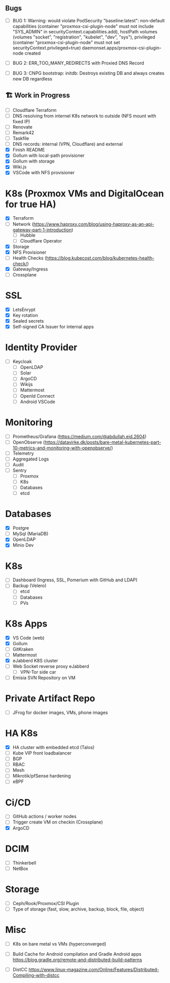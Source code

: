 ## Bugs

- [ ] BUG 1:
Warning: would violate PodSecurity "baseline:latest": non-default capabilities (container "proxmox-csi-plugin-node" must not include "SYS_ADMIN" in securityContext.capabilities.add), hostPath volumes (volumes "socket", "registration", "kubelet", "dev", "sys"), privileged (container "proxmox-csi-plugin-node" must not set securityContext.privileged=true)
daemonset.apps/proxmox-csi-plugin-node created

- [ ] BUG 2:
ERR_TOO_MANY_REDIRECTS with Proxied DNS Record

- [ ] BUG 3:
CNPG 
bootstrap:
    initdb: 
Destroys existing DB and always creates new DB regardless


## 🏗️ Work in Progress

- [ ] Cloudflare Terraform
- [ ] DNS resolving from internel K8s network to outside (NFS mount with fixed IP)
- [ ] Renovate
- [ ] Remark42
- [ ] Taskfile
- [ ] DNS records: internal (VPN, Cloudflare) and external
- [x] Finish README
- [x] Gollum with local-path provisioner 
- [x] Gollum with storage
- [x] Wiki.js
- [x] VSCode with NFS provisioner 

# K8s (Proxmox VMs and DigitalOcean for true HA)
- [x] Terraform
- [ ] Network (https://www.haproxy.com/blog/using-haproxy-as-an-api-gateway-part-1-introduction)
    - [ ] Hubble
    - [ ] Cloudflare Operator
- [x] Storage
- [x] NFS Provisioner
- [ ] Health Checks (https://blog.kubecost.com/blog/kubernetes-health-check/)
- [x] Gateway/Ingress
- [ ] Crossplane

# SSL
- [x] LetsEnrypt
- [x] Key rotation
- [x] Sealed secrets
- [x] Self-signed CA Issuer for internal apps

# Identity Provider
- [ ] Keycloak
    - [ ] OpenLDAP
    - [ ] Solar
    - [ ] ArgoCD
    - [ ] Wikijs
    - [ ] Mattermost
    - [ ] OpenId Connect
    - [ ] Android VSCode
 
# Monitoring 
- [ ] Prometheus/Grafana (https://medium.com/@abdullah.eid.2604)
- [ ] OpenObserve (https://datavirke.dk/posts/bare-metal-kubernetes-part-10-metrics-and-monitoring-with-openobserve/)
- [ ] Telemetry
- [ ] Aggregated Logs
- [ ] Audit
- [ ] Sentry
    - [ ] Proxmox
    - [ ] K8s
    - [ ] Databases
    - [ ] etcd

# Databases
- [x] Postgre
- [ ] MySql (MariaDB)
- [x] OpenLDAP
- [x] Minio Dev

# K8s
- [ ] Dashboard (Ingress, SSL, Pomerium with GitHub and LDAP)
- [ ] Backup (Velero) 
    - [ ] etcd
    - [ ] Databases
    - [ ] PVs

# K8s Apps
- [x] VS Code (web)
- [x] Gollum
- [ ] GitKraken
- [ ] Mattermost
- [x] eJabberd K8S cluster
- [ ] Web Socket reverse proxy eJabberd
    - [ ] VPN-Tor side car
- [ ] Emisia SVN Repository on VM

# Private Artifact Repo
- [ ] JFrog for docker images, VMs, phone images

# HA K8s
- [x] HA cluster with embedded etcd (Talos)
- [ ] Kube VIP front loadbalancer
- [ ] BGP
- [ ] RBAC
- [ ] Mesh
- [ ] Mikrotik/pfSense hardening
- [ ] eBPF

# Ci/CD
- [ ] GitHub actions / worker nodes
- [ ] Trigger create VM on checkin (Crossplane)
- [x] ArgoCD

# DCIM
- [ ] Thinkerbell
- [ ] NetBox

# Storage
- [ ] Ceph/Rook/Proxmox/CSI Plugin
- [ ] Type of storage (fast, slow, archive, backup, block, file, object)

# Misc
- [ ] K8s on bare metal vs VMs (hyperconverged) 
- [ ] Build Cache for Android compilation and Gradle Android apps
https://blog.gradle.org/remote-and-distributed-build-patterns
- [ ] DistCC
https://www.linux-magazine.com/Online/Features/Distributed-Compiling-with-distcc

